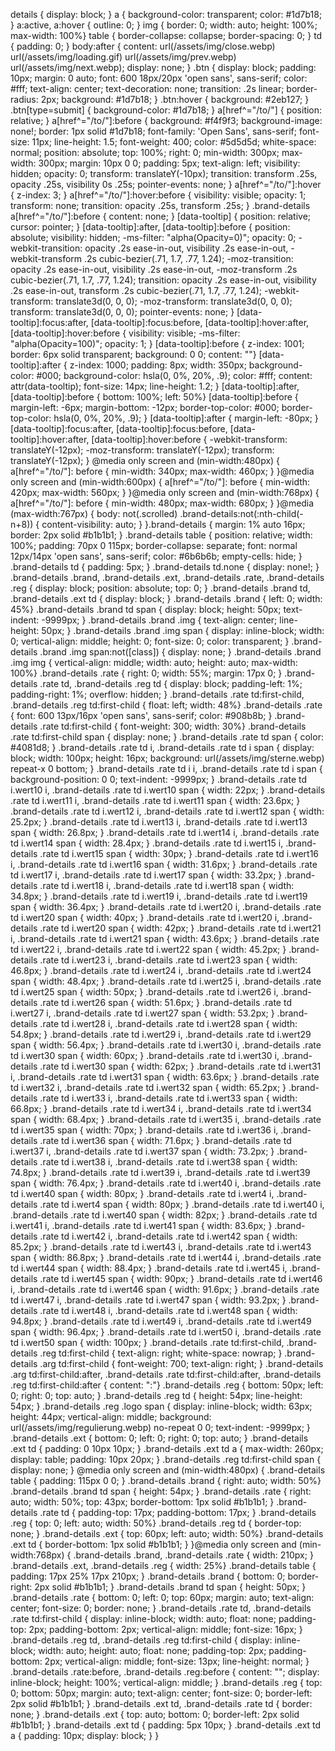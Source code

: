 
details {
    display: block;
}
a {
    background-color: transparent;
    color: #1d7b18;
}
a:active, a:hover {
    outline: 0;
}
img {
    border: 0;
    width: auto;
    height: 100%;
    max-width: 100%}
table {
    border-collapse: collapse;
    border-spacing: 0;
}
td {
    padding: 0;
}
body:after {
    content: url(/assets/img/close.webp) url(/assets/img/loading.gif) url(/assets/img/prev.webp) url(/assets/img/next.webp);
    display: none;
}
.btn {
    display: block;
    padding: 10px;
    margin: 0 auto;
    font: 600 18px/20px 'open sans', sans-serif;
    color: #fff;
    text-align: center;
    text-decoration: none;
    transition: .2s linear;
    border-radius: 2px;
    background: #1d7b18;
}
.btn:hover {
    background: #2eb127;
}
.btn[type=submit] {
    background-color: #1d7b18;
}
a[href^="/to/"] {
    position: relative;
}
a[href^="/to/"]:before {
    background: #f4f9f3;
    background-image: none!;
    border: 1px solid #1d7b18;
    font-family: 'Open Sans', sans-serif;
    font-size: 11px;
    line-height: 1.5;
    font-weight: 400;
    color: #5d5d5d;
    white-space: normal;
    position: absolute;
    top: 100%;
    right: 0;
    min-width: 300px;
    max-width: 300px;
    margin: 10px 0 0;
    padding: 5px;
    text-align: left;
    visibility: hidden;
    opacity: 0;
    transform: translateY(-10px);
    transition: transform .25s, opacity .25s, visibility 0s .25s;
    pointer-events: none;
}
a[href^="/to/"]:hover {
    z-index: 3;
}
a[href^="/to/"]:hover:before {
    visibility: visible;
    opacity: 1;
    transform: none;
    transition: opacity .25s, transform .25s;
}
.brand-details a[href^="/to/"]:before {
    content: none;
}
[data-tooltip] {
    position: relative;
    cursor: pointer;
}
[data-tooltip]:after, [data-tooltip]:before {
    position: absolute;
    visibility: hidden;
    -ms-filter: "alpha(Opacity=0)";
    opacity: 0;
    -webkit-transition: opacity .2s ease-in-out, visibility .2s ease-in-out, -webkit-transform .2s cubic-bezier(.71, 1.7, .77, 1.24);
    -moz-transition: opacity .2s ease-in-out, visibility .2s ease-in-out, -moz-transform .2s cubic-bezier(.71, 1.7, .77, 1.24);
    transition: opacity .2s ease-in-out, visibility .2s ease-in-out, transform .2s cubic-bezier(.71, 1.7, .77, 1.24);
    -webkit-transform: translate3d(0, 0, 0);
    -moz-transform: translate3d(0, 0, 0);
    transform: translate3d(0, 0, 0);
    pointer-events: none;
}
[data-tooltip]:focus:after, [data-tooltip]:focus:before, [data-tooltip]:hover:after, [data-tooltip]:hover:before {
    visibility: visible;
    -ms-filter: "alpha(Opacity=100)";
    opacity: 1;
}
[data-tooltip]:before {
    z-index: 1001;
    border: 6px solid transparent;
    background: 0 0;
    content: ""}
[data-tooltip]:after {
    z-index: 1000;
    padding: 8px;
    width: 350px;
    background-color: #000;
    background-color: hsla(0, 0%, 20%, .9);
    color: #fff;
    content: attr(data-tooltip);
    font-size: 14px;
    line-height: 1.2;
}
[data-tooltip]:after, [data-tooltip]:before {
    bottom: 100%;
    left: 50%}
[data-tooltip]:before {
    margin-left: -6px;
    margin-bottom: -12px;
    border-top-color: #000;
    border-top-color: hsla(0, 0%, 20%, .9);
}
[data-tooltip]:after {
    margin-left: -80px;
}
[data-tooltip]:focus:after, [data-tooltip]:focus:before, [data-tooltip]:hover:after, [data-tooltip]:hover:before {
    -webkit-transform: translateY(-12px);
    -moz-transform: translateY(-12px);
    transform: translateY(-12px);
}
@media only screen and (min-width:480px) {
    a[href^="/to/"]: before {
    min-width: 340px;
    max-width: 460px;
}
}@media only screen and (min-width:600px) {
    a[href^="/to/"]: before {
    min-width: 420px;
    max-width: 560px;
}
}@media only screen and (min-width:768px) {
    a[href^="/to/"]: before {
    min-width: 480px;
    max-width: 680px;
}
}@media (max-width:767px) {
    body: not(.scrolled) .brand-details:not(:nth-child(-n+8)) {
    content-visibility: auto;
}
}.brand-details {
    margin: 1% auto 16px;
    border: 2px solid #b1b1b1;
}
.brand-details table {
    position: relative;
    width: 100%;
    padding: 70px 0 115px;
    border-collapse: separate;
    font: normal 12px/14px 'open sans', sans-serif;
    color: #6b6b6b;
    empty-cells: hide;
}
.brand-details td {
    padding: 5px;
}
.brand-details td.none {
    display: none!;
}
.brand-details .brand, .brand-details .ext, .brand-details .rate, .brand-details .reg {
    display: block;
    position: absolute;
    top: 0;
}
.brand-details .brand td, .brand-details .ext td {
    display: block;
}
.brand-details .brand {
    left: 0;
    width: 45%}
.brand-details .brand td span {
    display: block;
    height: 50px;
    text-indent: -9999px;
}
.brand-details .brand .img {
    text-align: center;
    line-height: 50px;
}
.brand-details .brand .img span {
    display: inline-block;
    width: 0;
    vertical-align: middle;
    height: 0;
    font-size: 0;
    color: transparent;
}
.brand-details .brand .img span:not([class]) {
    display: none;
}
.brand-details .brand .img img {
    vertical-align: middle;
    width: auto;
    height: auto;
    max-width: 100%}
.brand-details .rate {
    right: 0;
    width: 55%;
    margin: 17px 0;
}
.brand-details .rate td, .brand-details .reg td {
    display: block;
    padding-left: 1%;
    padding-right: 1%;
    overflow: hidden;
}
.brand-details .rate td:first-child, .brand-details .reg td:first-child {
    float: left;
    width: 48%}
.brand-details .rate {
    font: 600 13px/16px 'open sans', sans-serif;
    color: #908b8b;
}
.brand-details .rate td:first-child {
    font-weight: 300;
    width: 30%}
.brand-details .rate td:first-child span {
    display: none;
}
.brand-details .rate td span {
    color: #4081d8;
}
.brand-details .rate td i, .brand-details .rate td i span {
    display: block;
    width: 100px;
    height: 16px;
    background: url(/assets/img/sterne.webp) repeat-x 0 bottom;
}
.brand-details .rate td i i, .brand-details .rate td i span {
    background-position: 0 0;
    text-indent: -9999px;
}
.brand-details .rate td i.wert10 i, .brand-details .rate td i.wert10 span {
    width: 22px;
}
.brand-details .rate td i.wert11 i, .brand-details .rate td i.wert11 span {
    width: 23.6px;
}
.brand-details .rate td i.wert12 i, .brand-details .rate td i.wert12 span {
    width: 25.2px;
}
.brand-details .rate td i.wert13 i, .brand-details .rate td i.wert13 span {
    width: 26.8px;
}
.brand-details .rate td i.wert14 i, .brand-details .rate td i.wert14 span {
    width: 28.4px;
}
.brand-details .rate td i.wert15 i, .brand-details .rate td i.wert15 span {
    width: 30px;
}
.brand-details .rate td i.wert16 i, .brand-details .rate td i.wert16 span {
    width: 31.6px;
}
.brand-details .rate td i.wert17 i, .brand-details .rate td i.wert17 span {
    width: 33.2px;
}
.brand-details .rate td i.wert18 i, .brand-details .rate td i.wert18 span {
    width: 34.8px;
}
.brand-details .rate td i.wert19 i, .brand-details .rate td i.wert19 span {
    width: 36.4px;
}
.brand-details .rate td i.wert20 i, .brand-details .rate td i.wert20 span {
    width: 40px;
}
.brand-details .rate td i.wert20 i, .brand-details .rate td i.wert20 span {
    width: 42px;
}
.brand-details .rate td i.wert21 i, .brand-details .rate td i.wert21 span {
    width: 43.6px;
}
.brand-details .rate td i.wert22 i, .brand-details .rate td i.wert22 span {
    width: 45.2px;
}
.brand-details .rate td i.wert23 i, .brand-details .rate td i.wert23 span {
    width: 46.8px;
}
.brand-details .rate td i.wert24 i, .brand-details .rate td i.wert24 span {
    width: 48.4px;
}
.brand-details .rate td i.wert25 i, .brand-details .rate td i.wert25 span {
    width: 50px;
}
.brand-details .rate td i.wert26 i, .brand-details .rate td i.wert26 span {
    width: 51.6px;
}
.brand-details .rate td i.wert27 i, .brand-details .rate td i.wert27 span {
    width: 53.2px;
}
.brand-details .rate td i.wert28 i, .brand-details .rate td i.wert28 span {
    width: 54.8px;
}
.brand-details .rate td i.wert29 i, .brand-details .rate td i.wert29 span {
    width: 56.4px;
}
.brand-details .rate td i.wert30 i, .brand-details .rate td i.wert30 span {
    width: 60px;
}
.brand-details .rate td i.wert30 i, .brand-details .rate td i.wert30 span {
    width: 62px;
}
.brand-details .rate td i.wert31 i, .brand-details .rate td i.wert31 span {
    width: 63.6px;
}
.brand-details .rate td i.wert32 i, .brand-details .rate td i.wert32 span {
    width: 65.2px;
}
.brand-details .rate td i.wert33 i, .brand-details .rate td i.wert33 span {
    width: 66.8px;
}
.brand-details .rate td i.wert34 i, .brand-details .rate td i.wert34 span {
    width: 68.4px;
}
.brand-details .rate td i.wert35 i, .brand-details .rate td i.wert35 span {
    width: 70px;
}
.brand-details .rate td i.wert36 i, .brand-details .rate td i.wert36 span {
    width: 71.6px;
}
.brand-details .rate td i.wert37 i, .brand-details .rate td i.wert37 span {
    width: 73.2px;
}
.brand-details .rate td i.wert38 i, .brand-details .rate td i.wert38 span {
    width: 74.8px;
}
.brand-details .rate td i.wert39 i, .brand-details .rate td i.wert39 span {
    width: 76.4px;
}
.brand-details .rate td i.wert40 i, .brand-details .rate td i.wert40 span {
    width: 80px;
}
.brand-details .rate td i.wert4 i, .brand-details .rate td i.wert4 span {
    width: 80px;
}
.brand-details .rate td i.wert40 i, .brand-details .rate td i.wert40 span {
    width: 82px;
}
.brand-details .rate td i.wert41 i, .brand-details .rate td i.wert41 span {
    width: 83.6px;
}
.brand-details .rate td i.wert42 i, .brand-details .rate td i.wert42 span {
    width: 85.2px;
}
.brand-details .rate td i.wert43 i, .brand-details .rate td i.wert43 span {
    width: 86.8px;
}
.brand-details .rate td i.wert44 i, .brand-details .rate td i.wert44 span {
    width: 88.4px;
}
.brand-details .rate td i.wert45 i, .brand-details .rate td i.wert45 span {
    width: 90px;
}
.brand-details .rate td i.wert46 i, .brand-details .rate td i.wert46 span {
    width: 91.6px;
}
.brand-details .rate td i.wert47 i, .brand-details .rate td i.wert47 span {
    width: 93.2px;
}
.brand-details .rate td i.wert48 i, .brand-details .rate td i.wert48 span {
    width: 94.8px;
}
.brand-details .rate td i.wert49 i, .brand-details .rate td i.wert49 span {
    width: 96.4px;
}
.brand-details .rate td i.wert50 i, .brand-details .rate td i.wert50 span {
    width: 100px;
}
.brand-details .rate td:first-child, .brand-details .reg td:first-child {
    text-align: right;
    white-space: nowrap;
}
.brand-details .arg td:first-child {
    font-weight: 700;
    text-align: right;
}
.brand-details .arg td:first-child:after, .brand-details .rate td:first-child:after, .brand-details .reg td:first-child:after {
    content: ":"}
.brand-details .reg {
    bottom: 50px;
    left: 0;
    right: 0;
    top: auto;
}
.brand-details .reg td {
    height: 54px;
    line-height: 54px;
}
.brand-details .reg .logo span {
    display: inline-block;
    width: 63px;
    height: 44px;
    vertical-align: middle;
    background: url(/assets/img/regulierung.webp) no-repeat 0 0;
    text-indent: -9999px;
}
.brand-details .ext {
    bottom: 0;
    left: 0;
    right: 0;
    top: auto;
}
.brand-details .ext td {
    padding: 0 10px 10px;
}
.brand-details .ext td a {
    max-width: 260px;
    display: table;
    padding: 10px 20px;
}
.brand-details .reg td:first-child span {
    display: none;
}
@media only screen and (min-width:480px) {
    .brand-details table {
    padding: 115px 0 0;
}
.brand-details .brand {
    right: auto;
    width: 50%}
.brand-details .brand td span {
    height: 54px;
}
.brand-details .rate {
    right: auto;
    width: 50%;
    top: 43px;
    border-bottom: 1px solid #b1b1b1;
}
.brand-details .rate td {
    padding-top: 17px;
    padding-bottom: 17px;
}
.brand-details .reg {
    top: 0;
    left: auto;
    width: 50%}
.brand-details .reg td {
    border-top: none;
}
.brand-details .ext {
    top: 60px;
    left: auto;
    width: 50%}
.brand-details .ext td {
    border-bottom: 1px solid #b1b1b1;
}
}@media only screen and (min-width:768px) {
    .brand-details .brand, .brand-details .rate {
    width: 210px;
}
.brand-details .ext, .brand-details .reg {
    width: 25%}
.brand-details table {
    padding: 17px 25% 17px 210px;
}
.brand-details .brand {
    bottom: 0;
    border-right: 2px solid #b1b1b1;
}
.brand-details .brand td span {
    height: 50px;
}
.brand-details .rate {
    bottom: 0;
    left: 0;
    top: 60px;
    margin: auto;
    text-align: center;
    font-size: 0;
    border: none;
}
.brand-details .rate td, .brand-details .rate td:first-child {
    display: inline-block;
    width: auto;
    float: none;
    padding-top: 2px;
    padding-bottom: 2px;
    vertical-align: middle;
    font-size: 16px;
}
.brand-details .reg td, .brand-details .reg td:first-child {
    display: inline-block;
    width: auto;
    height: auto;
    float: none;
    padding-top: 2px;
    padding-bottom: 2px;
    vertical-align: middle;
    font-size: 13px;
    line-height: normal;
}
.brand-details .rate:before, .brand-details .reg:before {
    content: "";
    display: inline-block;
    height: 100%;
    vertical-align: middle;
}
.brand-details .reg {
    top: 0;
    bottom: 50px;
    margin: auto;
    text-align: center;
    font-size: 0;
    border-left: 2px solid #b1b1b1;
}
.brand-details .ext td, .brand-details .rate td {
    border: none;
}
.brand-details .ext {
    top: auto;
    bottom: 0;
    border-left: 2px solid #b1b1b1;
}
.brand-details .ext td {
    padding: 5px 10px;
}
.brand-details .ext td a {
    padding: 10px;
    display: block;
}
}